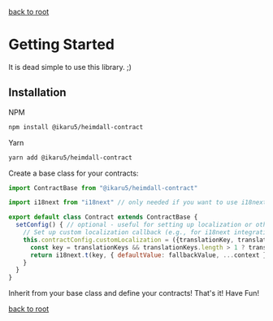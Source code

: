 [back to root](../README.md#Documentation)

# Getting Started

It is dead simple to use this library. ;)

## Installation

NPM

```bash
npm install @ikaru5/heimdall-contract
```

Yarn

```bash
yarn add @ikaru5/heimdall-contract
```

Create a base class for your contracts:

```Javascript
import ContractBase from "@ikaru5/heimdall-contract"

import i18next from "i18next" // only needed if you want to use i18next to localize your validation messages

export default class Contract extends ContractBase {
  setConfig() { // optional - useful for setting up localization or other configurations
    // Set up custom localization callback (e.g., for i18next integration)
    this.contractConfig.customLocalization = ({translationKey, translationKeys, fallbackValue, context}) => {
      const key = translationKeys && translationKeys.length > 1 ? translationKeys : translationKey
      return i18next.t(key, { defaultValue: fallbackValue, ...context })
    }
  }
}
```

Inherit from your base class and define your contracts! That's it! Have Fun!

[back to root](../README.md#Documentation)
